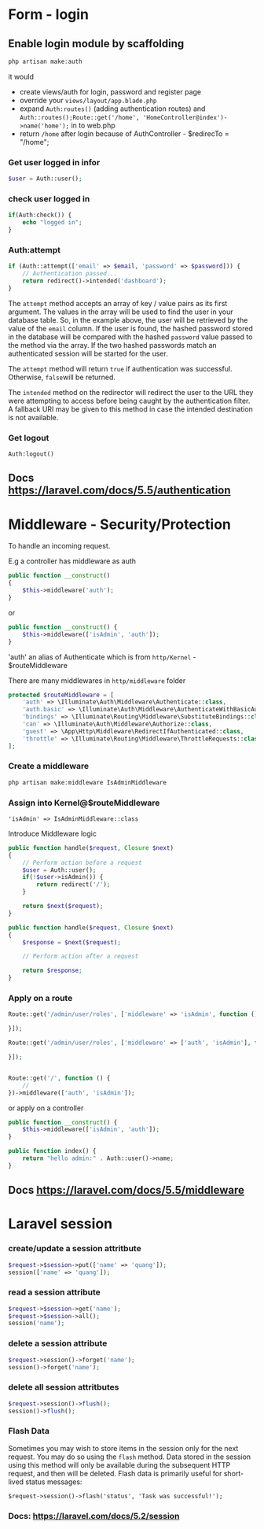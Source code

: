 # Form - login

## Enable login module by scaffolding

```php
php artisan make:auth	
```



it would 

* create views/auth for login, password and register page
* override your `views/layout/app.blade.php`
* expand `Auth:routes()` (adding authentication routes) and `Auth::routes();Route::get('/home', 'HomeController@index')->name('home');` in to web.php
* return `/home` after login because of AuthController - $redirecTo = "/home";



### Get user logged in infor

```php
$user = Auth::user();
```



### check user logged in

```php
if(Auth:check()) {
    echo "logged in";
}
```



### Auth:attempt

```php
if (Auth::attempt(['email' => $email, 'password' => $password])) {
    // Authentication passed...
    return redirect()->intended('dashboard');
}
```



The `attempt` method accepts an array of key / value pairs as its first argument. The values in the array will be used to find the user in your database table. So, in the example above, the user will be retrieved by the value of the `email` column. If the user is found, the hashed password stored in the database will be compared with the hashed `password` value passed to the method via the array. If the two hashed passwords match an authenticated session will be started for the user.

The `attempt` method will return `true` if authentication was successful. Otherwise, `false`will be returned.

The `intended` method on the redirector will redirect the user to the URL they were attempting to access before being caught by the authentication filter. A fallback URI may be given to this method in case the intended destination is not available.



### Get logout

```
Auth:logout()
```



## Docs https://laravel.com/docs/5.5/authentication



# Middleware - Security/Protection

To handle an incoming request.

E.g a controller has middleware as auth

```php
public function __construct()
{
    $this->middleware('auth');
}
```

or

```php
public function __construct() {
    $this->middleware(['isAdmin', 'auth']);
}
```



'auth' an alias of Authenticate which  is from `http/Kernel` - $routeMiddleware

There are many middlewares in `http/middleware` folder

```php
protected $routeMiddleware = [
    'auth' => \Illuminate\Auth\Middleware\Authenticate::class,
    'auth.basic' => \Illuminate\Auth\Middleware\AuthenticateWithBasicAuth::class,
    'bindings' => \Illuminate\Routing\Middleware\SubstituteBindings::class,
    'can' => \Illuminate\Auth\Middleware\Authorize::class,
    'guest' => \App\Http\Middleware\RedirectIfAuthenticated::class,
    'throttle' => \Illuminate\Routing\Middleware\ThrottleRequests::class,
];
```



### Create a middleware

```php
php artisan make:middleware IsAdminMiddleware
```

### Assign into Kernel@$routeMiddleware

```
'isAdmin' => IsAdminMiddleware::class
```



Introduce Middleware logic

```php
public function handle($request, Closure $next)
{
    // Perform action before a request
	$user = Auth::user();
    if(!$user->isAdmin()) {
        return redirect('/');
    }

    return $next($request);
}
```



```php
public function handle($request, Closure $next)
{
    $response = $next($request);

	// Perform action after a request

	return $response;
}
```

###  Apply on a route

```php
Route::get('/admin/user/roles', ['middleware' => 'isAdmin', function () {

}]);

Route::get('/admin/user/roles', ['middleware' => ['auth', 'isAdmin'], function () {

}]);


Route::get('/', function () {
    //
})->middleware(['auth', 'isAdmin']);
```



or apply on a controller

```php
public function __construct() {
    $this->middleware(['isAdmin', 'auth']);
}

public function index() {
    return "hello admin:" . Auth::user()->name;
}
```



## Docs https://laravel.com/docs/5.5/middleware



# Laravel session

### create/update a session attritbute

```php
$request->$session->put(['name' => 'quang']);
session(['name' => 'quang']);
```



### read a session attribute

```php
$request->$session->get('name');
$request->$session->all();
session('name');
```



### delete a session attribute

```php
$request->session()->forget('name');
session()->forget('name');
```



### delete all session attritbutes

```php
$request->session()->flush();
session()->flush();
```



### Flash Data

Sometimes you may wish to store items in the session only for the next request. You may do so using the `flash` method. Data stored in the session using this method will only be available during the subsequent HTTP request, and then will be deleted. Flash data is primarily useful for short-lived status messages:

```
$request->session()->flash('status', 'Task was successful!');
```



### Docs: https://laravel.com/docs/5.2/session

